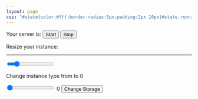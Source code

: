 ```yaml
---
layout: page
css: "#state{color:#fff;border-radius:5px;padding:2px 10px}#state.running{background-color:green}input[type=range]{-webkit-appearance:none;margin:10px 0;width:100%}input[type=range]:focus{outline:0}input[type=range]::-webkit-slider-runnable-track{width:100%;height:11px;cursor:pointer;animate:.2s;box-shadow:0 0 0 #000;background:#2497e3;border-radius:1px;border:0 solid #000}input[type=range]::-webkit-slider-thumb{box-shadow:0 0 0 #000;border:1px solid #2497e3;height:42px;width:17px;border-radius:11px;background:#a1d0ff;cursor:pointer;-webkit-appearance:none;margin-top:-19px}input[type=range]:focus::-webkit-slider-runnable-track{background:#2497e3}input[type=range]::-moz-range-track{width:100%;height:11px;cursor:pointer;animate:.2s;box-shadow:0 0 0 #000;background:#2497e3;border-radius:1px;border:0 solid #000}input[type=range]::-moz-range-thumb{box-shadow:0 0 0 #000;border:1px solid #2497e3;height:42px;width:17px;border-radius:11px;background:#a1d0ff;cursor:pointer}input[type=range]::-ms-track{width:100%;height:11px;cursor:pointer;animate:.2s;background:transparent;border-color:transparent;color:transparent}input[type=range]::-ms-fill-lower{background:#2497e3;border:0 solid #000;border-radius:2px;box-shadow:0 0 0 #000}input[type=range]::-ms-fill-upper{background:#2497e3;border:0 solid #000;border-radius:2px;box-shadow:0 0 0 #000}input[type=range]::-ms-thumb{box-shadow:0 0 0 #000;border:1px solid #2497e3;height:42px;width:17px;border-radius:11px;background:#a1d0ff;cursor:pointer}input[type=range]:focus::-ms-fill-lower{background:#2497e3}input[type=range]:focus::-ms-fill-upper{background:#2497e3}"
---
```



Your server is: <span id="state"></span> <button id="startBtn">Start</button> <button id="stopBtn">Stop</button>

Resize your instance:
<hr>
<div>
  <input id="instanceRange_slider" type="range" min="0" max="6" value="1" step="1" onchange="showInstanceValue(this.value)"/>
  <p>
    Change instance type from 
    <span class="instance_type" id="currentInstance"></span>
    to 
    <span class="instance_type" id="instanceRange">0</span>
  </p>
</div>
  
<div>
  <input type="range" min="32" max="128" value="32" step="1" onchange="showStorageValue(this.value)"/>
  <span id="storageRange">0</span>
  <button>Change Storage</button>
</div>

<script>
var json = new Object;

window.onload = function () {
  $.getJSON("http://api.alex.miller.im/ec2/status")
    .done(function( data ) {
      json = data;
      $("#state").text(json["state"]);
      $("#state").addClass(json["state"]);
      $("#instanceRange_slider").attr({"value": json["instance_type_index"]});  
      $("#currentInstance").text(json["instance_type_name"]);  
      $("#storageRange").text(String(json["size"])+" GB")
    })
    .fail(function( jqxhr, textStatus, error ) {
      var err = textStatus + ", " + error;
      console.log( "Request Failed: " + err );
  }); 
}

function showInstanceValue(newValue) {
  document.getElementById("instanceRange").innerHTML = json["instance_info"][newValue][0];
}
function showStorageValue(newValue) {
  $("#storageRange").text(String(newValue)+" GB")
}
</script>
